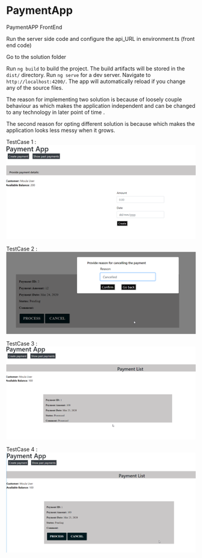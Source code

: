 # PaymentApp

PaymentAPP FrontEnd

Run the server side code and configure the api_URL in environment.ts (front end code)

Go to the solution folder 

Run `ng build` to build the project. The build artifacts will be stored in the `dist/` directory. 
Run `ng serve` for a dev server. Navigate to `http://localhost:4200/`. The app will automatically reload if you change any of the source files.

The reason for implementing  two solution is because of  loosely couple behaviour as
which makes the application independent and can be changed to any technology in later point of time .


The second reason for opting different solution is because which makes the application looks less messy 
when it grows. 
 
 TestCase 1 :
![alt tag](https://github.com/ManojLingala/Ansible-Playbook/blob/master/Images/TestCase1.png)

 TestCase 2 :
![alt tag](https://github.com/ManojLingala/Ansible-Playbook/blob/master/Images/TestCase2.png)

 TestCase 3 :
![alt tag](https://github.com/ManojLingala/Ansible-Playbook/blob/master/Images/TestCase3.png)

 TestCase 4 :
![alt tag](https://github.com/ManojLingala/Ansible-Playbook/blob/master/Images/TestCase4.png)

